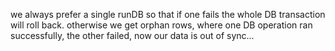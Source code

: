we always prefer a single runDB so that if one fails the whole DB transaction will roll back. otherwise we get orphan rows, where one DB operation ran successfully, the other failed, now our data is out of sync...

